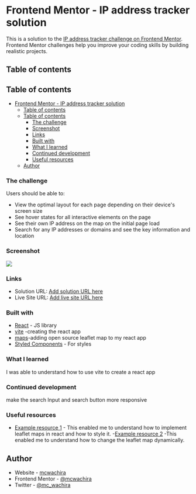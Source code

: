 # Frontend Mentor - IP address tracker solution

This is a solution to the [IP address tracker challenge on Frontend Mentor](https://www.frontendmentor.io/challenges/ip-address-tracker-I8-0yYAH0). Frontend Mentor challenges help you improve your coding skills by building realistic projects. 

## Table of contents

## Table of contents

- [Frontend Mentor - IP address tracker solution](#frontend-mentor---ip-address-tracker-solution)
  - [Table of contents](#table-of-contents)
  - [Table of contents](#table-of-contents-1)
    - [The challenge](#the-challenge)
    - [Screenshot](#screenshot)
    - [Links](#links)
    - [Built with](#built-with)
    - [What I learned](#what-i-learned)
    - [Continued development](#continued-development)
    - [Useful resources](#useful-resources)
  - [Author](#author)




### The challenge

Users should be able to:

- View the optimal layout for each page depending on their device's screen size
- See hover states for all interactive elements on the page
- See their own IP address on the map on the initial page load
- Search for any IP addresses or domains and see the key information and location

### Screenshot

![](./screenshot/ip-tracker.gif)


### Links

- Solution URL: [Add solution URL here](https://github.com/mcwachira/Front-End-Mentor-Challanges/tree/main/ip-address-tracker-master)
- Live Site URL: [Add live site URL here](https://mcwachira-ip-address-tracker-app.netlify.app/)


### Built with

- [React](https://reactjs.org/) - JS library
- [vite](https://vitejs.dev/) -creating  the react app
- [maps](https://leafletjs.com/)-adding open source leaflet map to my react app
- [Styled Components](https://styled-components.com/) - For styles



### What I learned

I was able to understand how to use vite to create a react app


### Continued development
make the search Input and search button more responsive



### Useful resources

- [Example resource 1](https://blog.logrocket.com/react-leaflet-tutorial/) - This  enabled me to understand how to implement leaflet maps in react and how to style it.
-[Example resource 2](https://javascript.tutorialink.com/react-leaflet-map-center-not-changing/) -This enabled me  to understand how to change the leaflet map dynamically.
## Author

- Website - [mcwachira](https:www.mcwachira.dev)
- Frontend Mentor - [@mcwachira](https://www.frontendmentor.io/profile/mcwachira)
- Twitter - [@mc_wachira](https://www.twitter.com/mc_wachira)
